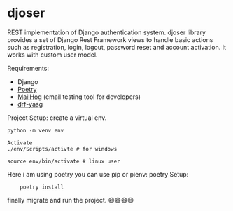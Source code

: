 # djoser

REST implementation of Django authentication system. djoser library provides a set of Django Rest Framework views to handle basic actions such as registration, login, logout, password reset and account activation. It works with custom user model.

Requirements:

- Django
- [Poetry](https://python-poetry.org/docs/)
- [MailHog](https://github.com/mailhog/MailHog) (email testing tool for developers)
- [drf-yasg](https://drf-yasg.readthedocs.io/en/stable/)

Project Setup:
create a virtual env.

    python -m venv env

    Activate
    ./env/Scripts/activte # for windows

    source env/bin/activate # linux user

Here i am using poetry you can use pip or pienv:
poetry Setup:

```
    poetry install

```

finally migrate and run the project. 😄😄😄😄
